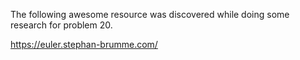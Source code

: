 The following awesome resource was discovered while doing some research for problem 20.

https://euler.stephan-brumme.com/

